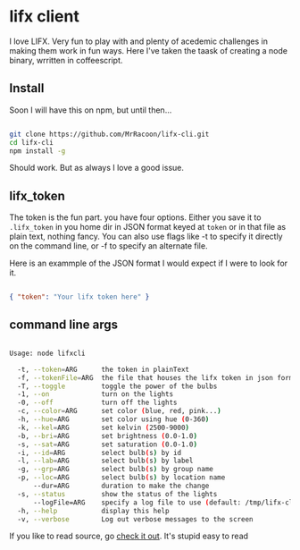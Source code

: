 lifx client
===========

I love LIFX. Very fun to play with and plenty of acedemic challenges in making
them work in fun ways. Here I've taken the taask of creating a node binary,
wrritten in coffeescript.

Install
-------

Soon I will have this on npm, but until then...

```bash

git clone https://github.com/MrRacoon/lifx-cli.git
cd lifx-cli
npm install -g

```

Should work. But as always I love a good issue.

lifx_token
----------

The token is the fun part. you have four options. Either you save it to
`.lifx_token` in you home dir in JSON format keyed at `token` or in that file
as plain text, nothing fancy. You can also use flags like -t to specify it
directly on the command line, or -f to specify an alternate file.

Here is an exammple of the JSON format I would expect if I were to look for it.

```json

{ "token": "Your lifx token here" }

```

command line args
-----------------

```bash

Usage: node lifxcli

  -t, --token=ARG      the token in plainText
  -f, --tokenFile=ARG  the file that houses the lifx token in json format
  -T, --toggle         toggle the power of the bulbs
  -1, --on             turn on the lights
  -0, --off            turn off the lights
  -c, --color=ARG      set color (blue, red, pink...)
  -h, --hue=ARG        set color using hue (0-360)
  -k, --kel=ARG        set kelvin (2500-9000)
  -b, --bri=ARG        set brightness (0.0-1.0)
  -s, --sat=ARG        set saturation (0.0-1.0)
  -i, --id=ARG         select bulb(s) by id
  -l, --lab=ARG        select bulb(s) by label
  -g, --grp=ARG        select bulb(s) by group name
  -p, --loc=ARG        select bulb(s) by location name
      --dur=ARG        duration to make the change
  -s, --status         show the status of the lights
      --logFile=ARG    specify a log file to use (default: /tmp/lifx-cli.log)
  -h, --help           display this help
  -v, --verbose        Log out verbose messages to the screen

```

If you like to read source, go [check it out][sauce]. It's stupid easy to read

[sauce]: src/index.litcoffee 'Wicked easy to read'
